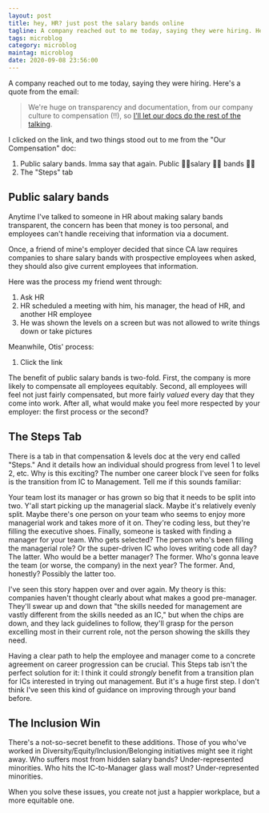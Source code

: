 ```yaml
---
layout: post
title: hey, HR? just post the salary bands online
tagline: A company reached out to me today, saying they were hiring. Here's a quote...
tags: microblog
category: microblog
maintag: microblog
date: 2020-09-08 23:56:00
---
```

A company reached out to me today, saying they were hiring. Here's a quote from the email:
>We're huge on transparency and documentation, from our company culture to compensation (!!), so [I'll let our docs do the rest of the talking](https://www.notion.so/Curious-about-Otis-46df28b7e37c4b1fa5e4681a0efda4e4).

I clicked on the link, and two things stood out to me from the "Our Compensation" doc:
1. Public salary bands. Imma say that again. Public 👏🏽salary 👏🏽 bands 👏🏽
2. The "Steps" tab

## Public salary bands
Anytime I've talked to someone in HR about making salary bands transparent, the concern has been that money is too personal, and employees can't handle receiving that information via a document.

Once, a friend of mine's employer decided that since CA law requires companies to share salary bands with prospective employees when asked, they should also give current employees that information.

Here was the process my friend went through:
1. Ask HR
2. HR scheduled a meeting with him, his manager, the head of HR, and another HR employee
3. He was shown the levels on a screen but was not allowed to write things down or take pictures

Meanwhile, Otis' process:
1. Click the link

The benefit of public salary bands is two-fold. First, the company is more likely to compensate all employees equitably. Second, all employees will feel not just fairly compensated, but more fairly _valued_ every day that they come into work. After all, what would make you feel more respected by your employer: the first process or the second?

## The Steps Tab
There is a tab in that compensation & levels doc at the very end called "Steps." And it details how an individual should progress from level 1 to level 2, etc. Why is this exciting? The number one career block I've seen for folks is the transition from IC to Management. Tell me if this sounds familiar:

Your team lost its manager or has grown so big that it needs to be split into two. Y'all start picking up the managerial slack. Maybe it's relatively evenly split. Maybe there's one person on your team who seems to enjoy more managerial work and takes more of it on. They're coding less, but they're filling the executive shoes. Finally, someone is tasked with finding a manager for your team. Who gets selected? The person who's been filling the managerial role? Or the super-driven IC who loves writing code all day? The latter. Who would be a better manager? The former. Who's gonna leave the team (or worse, the company) in the next year? The former. And, honestly? Possibly the latter too.

I've seen this story happen over and over again. My theory is this: companies haven't thought clearly about what makes a good pre-manager. They'll swear up and down that "the skills needed for management are vastly different from the skills needed as an IC," but when the chips are down, and they lack guidelines to follow, they'll grasp for the person excelling most in their current role, not the person showing the skills they need.

Having a clear path to help the employee and manager come to a concrete agreement on career progression can be crucial. This Steps tab isn't the perfect solution for it: I think it could _strongly_ benefit from a transition plan for ICs interested in trying out management. But it's a huge first step. I don't think I've seen this kind of guidance on improving through your band before.

## The Inclusion Win
There's a not-so-secret benefit to these additions. Those of you who've worked in Diversity/Equity/Inclusion/Belonging initiatives might see it right away. Who suffers most from hidden salary bands? Under-represented minorities. Who hits the IC-to-Manager glass wall most? Under-represented minorities.

When you solve these issues, you create not just a happier workplace, but a more equitable one.
